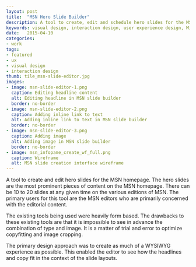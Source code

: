 ```yaml
---
layout: post
title:  "MSN Hero Slide Builder"
description: A tool to create, edit and schedule hero slides for the MSN homepage.
keywords: visual design, interaction design, user experience design, Microsoft, MSN
date:   2015-04-10
categories: 
- work
tags:
- featured
- ux
- visual design
- interaction design
thumb: tile_msn-slide-editor.jpg
images: 
- image: msn-slide-editor-1.png
  caption: Editing headline content
  alt: Editing headline in MSN slide builder
  border: no-border
- image: msn-slide-editor-2.png
  caption: Adding inline link to text
  alt: Adding inline link to text in MSN slide builder
  border: no-border
- image: msn-slide-editor-3.png
  caption: Adding image
  alt: Adding image in MSN slide builder
  border: no-border
- image: msn_infopane_create_wf_full.png
  caption: Wireframe
  alt: MSN slide creation interface wireframe    
---
```

A tool to create and edit hero slides for the MSN homepage. The hero slides are the most prominent pieces of content on the MSN homepage. There can be 10 to 20 slides at any given time on the various editions of MSN. The primary users for this tool are the MSN editors who are primarily concerned with the editorial content.

The existing tools being used were heavily form based. The drawbacks to these existing tools are that it is impossible to see in advance the combination of type and image. It is a matter of trial and error to optimize copyfitting and image cropping.

The primary design approach was to create as much of a WYSIWYG experience as possible. This enabled the editor to see how the headlines and copy fit in the context of the slide layouts.   